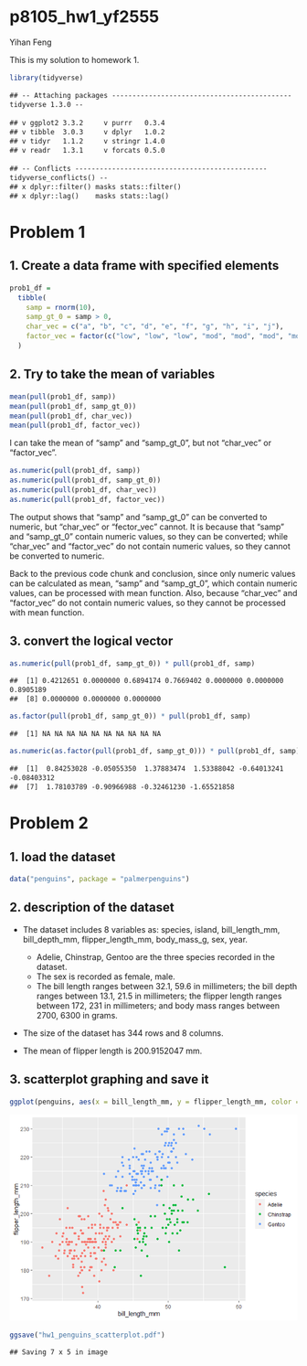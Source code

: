 p8105\_hw1\_yf2555
================
Yihan Feng

This is my solution to homework 1.

``` r
library(tidyverse)
```

    ## -- Attaching packages -------------------------------------------- tidyverse 1.3.0 --

    ## v ggplot2 3.3.2     v purrr   0.3.4
    ## v tibble  3.0.3     v dplyr   1.0.2
    ## v tidyr   1.1.2     v stringr 1.4.0
    ## v readr   1.3.1     v forcats 0.5.0

    ## -- Conflicts ----------------------------------------------- tidyverse_conflicts() --
    ## x dplyr::filter() masks stats::filter()
    ## x dplyr::lag()    masks stats::lag()

# Problem 1

## 1\. Create a data frame with specified elements

``` r
prob1_df = 
  tibble(
    samp = rnorm(10),
    samp_gt_0 = samp > 0,
    char_vec = c("a", "b", "c", "d", "e", "f", "g", "h", "i", "j"),
    factor_vec = factor(c("low", "low", "low", "mod", "mod", "mod", "mod", "high", "high", "high"))
  )
```

## 2\. Try to take the mean of variables

``` r
mean(pull(prob1_df, samp))
mean(pull(prob1_df, samp_gt_0))
mean(pull(prob1_df, char_vec))
mean(pull(prob1_df, factor_vec))
```

I can take the mean of “samp” and “samp\_gt\_0”, but not “char\_vec” or
“factor\_vec”.

``` r
as.numeric(pull(prob1_df, samp))
as.numeric(pull(prob1_df, samp_gt_0))
as.numeric(pull(prob1_df, char_vec))
as.numeric(pull(prob1_df, factor_vec))
```

The output shows that “samp” and “samp\_gt\_0” can be converted to
numeric, but “char\_vec” or “fector\_vec” cannot. It is because that
“samp” and “samp\_gt\_0” contain numeric values, so they can be
converted; while “char\_vec” and “factor\_vec” do not contain numeric
values, so they cannot be converted to numeric.

Back to the previous code chunk and conclusion, since only numeric
values can be calculated as mean, “samp” and “samp\_gt\_0”, which
contain numeric values, can be processed with mean function. Also,
because “char\_vec” and “factor\_vec” do not contain numeric values, so
they cannot be processed with mean function.

## 3\. convert the logical vector

``` r
as.numeric(pull(prob1_df, samp_gt_0)) * pull(prob1_df, samp)
```

    ##  [1] 0.4212651 0.0000000 0.6894174 0.7669402 0.0000000 0.0000000 0.8905189
    ##  [8] 0.0000000 0.0000000 0.0000000

``` r
as.factor(pull(prob1_df, samp_gt_0)) * pull(prob1_df, samp)
```

    ##  [1] NA NA NA NA NA NA NA NA NA NA

``` r
as.numeric(as.factor(pull(prob1_df, samp_gt_0))) * pull(prob1_df, samp)
```

    ##  [1]  0.84253028 -0.05055350  1.37883474  1.53388042 -0.64013241 -0.08403312
    ##  [7]  1.78103789 -0.90966988 -0.32461230 -1.65521858

# Problem 2

## 1\. load the dataset

``` r
data("penguins", package = "palmerpenguins")
```

## 2\. description of the dataset

  - The dataset includes 8 variables as: species, island,
    bill\_length\_mm, bill\_depth\_mm, flipper\_length\_mm,
    body\_mass\_g, sex, year.
    
      - Adelie, Chinstrap, Gentoo are the three species recorded in the
        dataset.
      - The sex is recorded as female, male.
      - The bill length ranges between 32.1, 59.6 in millimeters; the
        bill depth ranges between 13.1, 21.5 in millimeters; the flipper
        length ranges between 172, 231 in millimeters; and body mass
        ranges between 2700, 6300 in grams.

  - The size of the dataset has 344 rows and 8 columns.

  - The mean of flipper length is 200.9152047 mm.

## 3\. scatterplot graphing and save it

``` r
ggplot(penguins, aes(x = bill_length_mm, y = flipper_length_mm, color = species), na.rm = TRUE) + geom_point()
```

![](p8105_hw1_yf2555_files/figure-gfm/unnamed-chunk-5-1.png)<!-- -->

``` r
ggsave("hw1_penguins_scatterplot.pdf")
```

    ## Saving 7 x 5 in image
